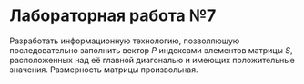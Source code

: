 # Лабораторная работа №7
Разработать информационную технологию, позволяющую последовательно заполнить вектор $Р$ индексами элементов матрицы $S$, расположенных над её главной диагональю и имеющих положительные значения. Размерность матрицы произвольная.